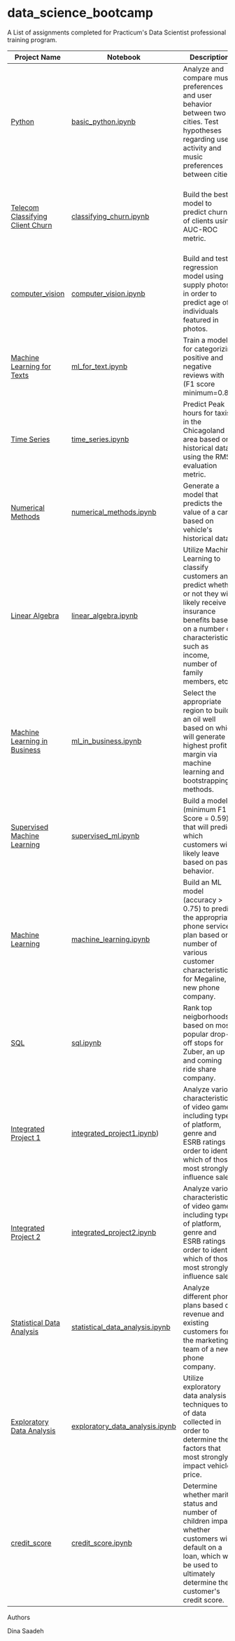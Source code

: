 # data_science_bootcamp

A List of assignments completed for Practicum's Data Scientist professional training program.

| Project Name  | Notebook      | Description   | Libraries 
| ------------- | ------------- | ------------- | ------------- 
| [Python](https://github.com/dsaadeh21/data_science_bootcamp/tree/main/Basic%20Python%20Sprint) | [basic_python.ipynb](https://github.com/dsaadeh21/data_science_bootcamp/blob/main/Basic%20Python%20Sprint/Basic%20Python%20Project.ipynb)  | Analyze and compare music preferences and user behavior between two cities. Test hypotheses regarding user activity and music preferences between cities.| Pandas 
| [Telecom Classifying Client Churn](https://github.com/dsaadeh21/data_science_bootcamp/tree/main/Final%20Project)  | [classifying_churn.ipynb](https://github.com/dsaadeh21/data_science_bootcamp/blob/main/Final%20Project/Final%20Project.ipynb)  | Build the best model to predict churn of clients using AUC-ROC metric.| NumPy, Pandas, matplotlib, seaborn, math, time, functools, re, IPython.display, sklearn, catboost, lightgbm, xgboost, random, sys  
| [computer_vision](https://github.com/dsaadeh21/data_science_bootcamp/tree/main/Computer%20Vision) | [computer_vision.ipynb](https://github.com/dsaadeh21/data_science_bootcamp/blob/main/Computer%20Vision/Computer%20Vision%20.ipynb)  | Build and test a regression model using supply photos in order to predict age of individuals featured in photos. | Pandas, Seaborn, matplotlib, tensorflow, keras  
| [Machine Learning for Texts](https://github.com/dsaadeh21/data_science_bootcamp/tree/main/Machine%20Learning%20in%20Texts) | [ml_for_text.ipynb](https://github.com/dsaadeh21/data_science_bootcamp/blob/main/Machine%20Learning%20in%20Texts/Machine%20Learning%20In%20Texts.ipynb) | Train a model for categorizing positive and negative reviews with (F1 score minimum=0.85)| NumPy, Pandas, matplotlib, seaborn, re, math, tgdm 
| [Time Series](https://github.com/dsaadeh21/data_science_bootcamp/tree/main/Time%20Series)  | [time_series.ipynb](https://github.com/dsaadeh21/data_science_bootcamp/blob/main/Time%20Series/Time%20Series.ipynb)  |  Predict Peak hours for taxis in the Chicagoland area based on historical data using the RMSE evaluation metric. | NumPy, Pandas, matplotlib, sciPy, seaborn, time, math, statsmodels, sklearn, IPython, sys, catboost, lightgbm, xgboost  |
| [Numerical Methods](https://github.com/dsaadeh21/data_science_bootcamp/tree/main/Numerical%20Methods)  | [numerical_methods.ipynb](https://github.com/dsaadeh21/data_science_bootcamp/blob/main/Numerical%20Methods/Numerical%20Methods.ipynb)   | Generate a model that predicts the value of a car based on vehicle's historical data. | NumPy, Pandas, matplotlib, seaborn, time, math, sklearn, random, sys, catboostregressor, decisiontree
| [Linear Algebra](https://github.com/dsaadeh21/data_science_bootcamp/tree/main/Linear%20Algebra) | [linear_algebra.ipynb](https://github.com/dsaadeh21/data_science_bootcamp/blob/main/Linear%20Algebra/Linear%20Algebra.ipynb) | Utilize Machine Learning to classify customers and predict whether or not they will likely receive insurance benefits based on a number of characteristics such as income, number of family members, etc. | NumPy, Pandas, math, seaborn, matplotlib, sklearn, IPython, sys 
| [Machine Learning in Business](https://github.com/dsaadeh21/data_science_bootcamp/tree/main/Machine%20Learning%20in%20Business)  | [ml_in_business.ipynb](https://github.com/dsaadeh21/data_science_bootcamp/blob/main/Machine%20Learning%20in%20Business/Machine%20Learning%20in%20Business.ipynb) | Select the appropriate region to build an oil well based on which will generate highest profit margin via machine learning and bootstrapping methods. | NumPy, Pandas, math, seaborn, matplotlib, sklearn, scipy, random, sys  
| [Supervised Machine Learning](https://github.com/dsaadeh21/data_science_bootcamp/tree/main/Supervised%20Learning) | [supervised_ml.ipynb](https://github.com/dsaadeh21/data_science_bootcamp/blob/main/Supervised%20Learning/Supervised%20Learning.ipynb)  | Build a model (minimum F1 Score = 0.59) that will predict which customers will likely leave based on past behavior. | NumPy, Pandas, math, matplotlib, sklearn,  random, sys 
| [Machine Learning](https://github.com/dsaadeh21/data_science_bootcamp/tree/main/Intro%20To%20Machine%20Learning) | [machine_learning.ipynb](https://github.com/dsaadeh21/data_science_bootcamp/blob/main/Intro%20To%20Machine%20Learning/Intro%20To%20Machine%20Learning.ipynb)  | Build an ML model (accuracy > 0.75) to predict the appropriate phone service plan based on a number of various customer characteristics for Megaline, a new phone company. | NumPy, Pandas, sklearn, sys 
| [SQL ](https://github.com/dsaadeh21/data_science_bootcamp/tree/main/SQL%20sprint) | [sql.ipynb](https://github.com/dsaadeh21/data_science_bootcamp/blob/main/SQL%20sprint/sql%20sprint.ipynb) | Rank top neigborhoods based on most popular drop-off stops for Zuber, an up and coming ride share company.  | NumPy, Pandas, matplotlib, seaborn, scipy  
| [Integrated Project 1](https://github.com/dsaadeh21/data_science_bootcamp/tree/main/Integrated%20Project%201) | [integrated_project1.ipynb](https://github.com/dsaadeh21/data_science_bootcamp/blob/main/Integrated%20Project%201/Integrated%20Project%201.ipynb)) | Analyze various characteristics of video games including type of platform, genre and ESRB ratings in order to identify which of those most strongly influence sales.| NumPy, Pandas, matplotlib, sciPy, seaborn
| [Integrated Project 2](https://github.com/dsaadeh21/data_science_bootcamp/tree/main/Integrated%20Project%202) | [integrated_project2.ipynb](https://github.com/dsaadeh21/data_science_bootcamp/blob/main/Integrated%20Project%202/Integrated%20Project%202-.ipynb) | Analyze various characteristics of video games including type of platform, genre and ESRB ratings in order to identify which of those most strongly influence sales.| NumPy, Pandas, matplotlib, sciPy, seaborn
| [Statistical Data Analysis](https://github.com/dsaadeh21/data_science_bootcamp/tree/main/Statistical%20Data%20Analysis) | [statistical_data_analysis.ipynb](https://github.com/dsaadeh21/data_science_bootcamp/blob/main/Statistical%20Data%20Analysis/Statistical%20Analysis%20.ipynb) | Analyze different phone plans based on revenue and existing customers for the marketing team of a new phone company.| NumPy, Pandas, matplotlib, sciPy  
| [Exploratory Data Analysis](https://github.com/dsaadeh21/data_science_bootcamp/tree/main/Exploratory%20Data%20Analysis%20Sprint) | [exploratory_data_analysis.ipynb](https://github.com/dsaadeh21/data_science_bootcamp/blob/main/Exploratory%20Data%20Analysis%20Sprint/Exploratory%20Data%20Analysis.ipynb)  | Utilize exploratory data analysis techniques to of data collected in order to determine the factors that most strongly impact vehicle price. |  NumPy, Pandas, matplotlib  
| [credit_score](https://github.com/dsaadeh21/data_science_bootcamp/tree/main/Credit%20Score%20Sprint) | [credit_score.ipynb](https://github.com/dsaadeh21/data_science_bootcamp/blob/main/Credit%20Score%20Sprint/Credit%20Score.ipynb) | Determine whether marital status and number of children impact whether customers will default on a loan, which will be used to ultimately determine the customer's credit score. | NumPy, Pandas 

Authors

Dina Saadeh

